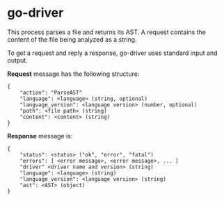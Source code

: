 # go-driver

This process parses a file and returns its AST. A request contains the content of the file being analyzed as a string.

To get a request and reply a response, go-driver uses standard input and output.

**Request** message has the following structure:

```
{
    "action": "ParseAST"
    "language": <language> (string, optional)
    "language_version": <language version> (number, optional)
    "path": <file path> (string)
    "content": <content> (string)
}
```
**Response** message is:

```
{
    "status": <status> ("ok", "error", "fatal")
    "errors": [ <error message>, <error message>, ... ]
    "driver" <driver name and version> (string)
    "language": <language> (string)
    "language_version": <language version> (string)
    "ast": <AST> (object)
}
```